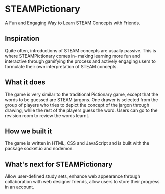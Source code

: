 # STEAMPictionary
A Fun and Engaging Way to Learn STEAM Concepts with Friends.

## Inspiration
Quite often, introductions of STEAM concepts are usually passive.
This is where STEAMPictionary comes in- making learning more fun and interactive through gamifying the process and actively engaging users to formulate their own interpretation of STEAM concepts.

## What it does
The game is very similar to the traditional Pictionary game, except that the words to be guessed are STEAM jargons. One drawer is selected from the group of players who tries to depict the concept of the jargon through drawing, while the rest of the players guess the word. Users can go to the revision room to review the words learnt.

## How we built it
The game is written in HTML, CSS and JavaScript and is built with the package socket.io and nodemon.

## What's next for STEAMPictionary
Allow user-defined study sets, enhance web appearance through collaboration with web designer friends, allow users to store their progress in an account.